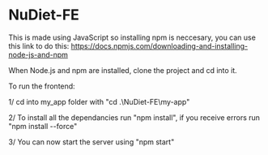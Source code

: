 # NuDiet-FE
This is made using JavaScript so installing npm is neccesary, you can use this link to do this: https://docs.npmjs.com/downloading-and-installing-node-js-and-npm 

When Node.js and npm are installed, clone the project and cd into it.

To run the frontend:

1/ cd into my_app folder with "cd .\NuDiet-FE\my-app\"

2/ To install all the dependancies run "npm install", if you receive errors run "npm install --force"

3/ You can now start the server using "npm start"
